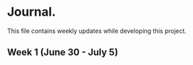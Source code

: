 # Journal.

This file contains weekly updates while developing this project.

## Week 1 (June 30 - July 5)